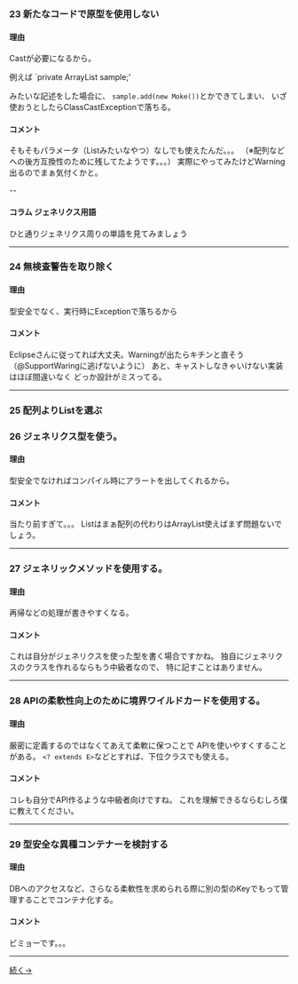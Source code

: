 
### 23 新たなコードで原型を使用しない

#### 理由
Castが必要になるから。

例えば
`private ArrayList sample;'

みたいな記述をした場合に、
`sample.add(new Moke())`とかできてしまい、
いざ使おうとしたらClassCastExceptionで落ちる。

#### コメント
そもそもパラメータ（List<E>みたいなやつ）なしでも使えたんだ。。。
（※配列などへの後方互換性のために残してたようです。。。）
実際にやってみたけどWarning出るのでまぁ気付くかと。

--

#### コラム ジェネリクス用語
ひと通りジェネリクス周りの単語を見てみましょう

---

### 24 無検査警告を取り除く

#### 理由
型安全でなく、実行時にExceptionで落ちるから

#### コメント
Eclipseさんに従ってれば大丈夫。Warningが出たらキチンと直そう
（@SupportWaringに逃げないように）
あと、キャストしなきゃいけない実装はほぼ間違いなく
どっか設計がミスってる。

---

### 25 配列よりListを選ぶ
### 26 ジェネリクス型を使う。

#### 理由
型安全でなければコンパイル時にアラートを出してくれるから。

#### コメント
当たり前すぎて。。。
Listはまぁ配列の代わりはArrayList使えばまず問題ないでしょう。

---

### 27 ジェネリックメソッドを使用する。

#### 理由
再帰などの処理が書きやすくなる。

#### コメント
これは自分がジェネリクスを使った型を書く場合ですかね。
独自にジェネリクスのクラスを作れるならもう中級者なので、
特に記すことはありません。

---

### 28 APIの柔軟性向上のために境界ワイルドカードを使用する。

#### 理由
厳密に定義するのではなくてあえて柔軟に保つことで
APIを使いやすくすることがある。
`<? extends E>`などとすれば、下位クラスでも使える。

#### コメント
コレも自分でAPI作るような中級者向けですね。
これを理解できるならむしろ僕に教えてください。

---

### 29 型安全な異種コンテナーを検討する

#### 理由
DBへのアクセスなど、さらなる柔軟性を求められる際に別の型のKeyでもって管理することでコンテナ化する。

#### コメント

ビミョーです。。。

---

[続く→](chapter6.html)